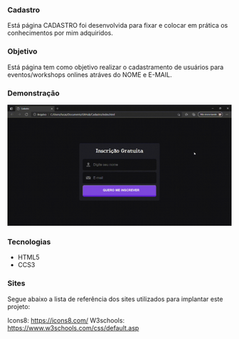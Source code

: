 ### Cadastro
 
 Está página CADASTRO foi desenvolvida para fixar e colocar em prática os conhecimentos por mim adquiridos.

### Objetivo

Está página tem como objetivo realizar o cadastramento de usuários para eventos/workshops onlines atráves do NOME e E-MAIL.

### Demonstração

![Screenshot](cadastro.gif)

### Tecnologias

* HTML5
* CCS3

### Sites

Segue abaixo a lista de referência dos sites utilizados para implantar este projeto:

Icons8: https://icons8.com/
W3schools: https://www.w3schools.com/css/default.asp
